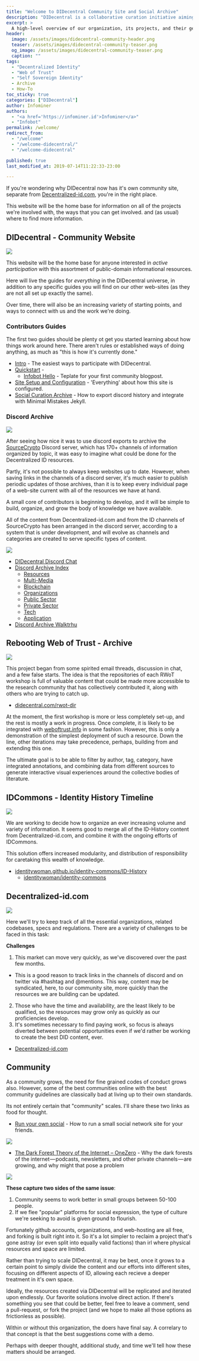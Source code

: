 ```yaml
---
title: "Welcome to DIDecentral Community Site and Social Archive"
description: "DIDecentral is a collaborative curation initiative aiming to create quality educational content related to Decentralized Identity: Principles, Specs, Code and Initiatives."
excerpt: >
  A high-level overview of our organization, its projects, and their general state of development.
header:
  image: /assets/images/didecentral-community-header.png
  teaser: /assets/images/didecentral-community-teaser.png
  og_image: /assets/images/didecentral-community-teaser.png
  caption: ""
tags: 
  - "Decentralized Identity"
  - "Web of Trust"
  - "Self Sovereign Identity"
  - Archive
  - How-To
toc_sticky: true
categories: ["DIDecentral"]
author: Infominer
authors: 
  - "<a href='https://infominer.id'>Infominer</a>"
  - "Infobot"
permalink: /welcome/
redirect_from:
  - "/welcome"
  - "/welcome-didecentral/"
  - "/welcome-didecentral"

published: true
last_modified_at: 2019-07-14T11:22:33-23:00

---
```


<!--this comment is for demonstration purposes https://didecentral.com/contributors-quickstart/ -->

If you're wondering why DIDecentral now has it's own community site, separate from [Decentralized-id.com](https://decentralized-id.com), you're in the right place.

This website will be the home base for information on all of the projects we're involved with, the ways that you can get involved. and (as usual) where to find more information.

## DIDecentral - Community Website

![](https://imgur.com/mWR3qCf.png)

This website will be the home base for anyone interested in *active participation* with this assortment of public-domain informational resources. 

Here will live the guides for *everything* in the DIDecentral universe, in addition to any specific guides you will find on our other web-sites (as they are not all set up exactly the same).

Over time, there will also be an increasing variety of starting points, and ways to connect with us and the work we're doing.

### Contributors Guides

The first two guides should be plenty ot get you started learning about how things work around here. There aren't rules or established ways of doing anything, as much as "this is how it's currently done."

* [Intro](https://didecentral.com/contributors-guide/intro/) - The easiest ways to participate with DIDecentral.
* [Quickstart](https://didecentral.com/contributors-guide/quickstart/) - 
  * [Infobot Hello](https://didecentral.com/test/infobot-hello/) - Teplate for your first community blogpost.
* [Site Setup and Configuration](https://didecentral.com/contributors-guide/site-config/) - 'Everything' about how this site is configured. 
* [Social Curation Archive](https://didecentral.com/contributors-guide/discord-archive-howto/) - How to export discord history and integrate with Minimal Mistakes Jekyll.


### Discord Archive

![](https://imgur.com/6kSmrVQ.png)

After seeing how nice it was to use discord exports to archive the [SourceCrypto](https://sourcecrypto.pub) Discord server, which has 170+ channels of information organized by topic, it was easy to imagine what could be done for the Decentralized ID resources.

Partly, it's not possible to always keep websites up to date. However, when saving links in the channels of a discord server, it's much easier to publish periodic updates of those archives, than it is to keep every individual page of a web-site current with all of the resources we have at hand.

A small core of contributors is beginning to develop, and it will be simple to build, organize, and grow the body of knowledge we have available.

All of the content from Decentralized-id.com and from the ID channels of SourceCrypto has been arranged in the discord server, according to a system that is under development, and will evolve as channels and categories are created to serve specific types of content.

[![](https://imgur.com/Kej8Wye.png)](https://discord.gg/eYm2XvZ)

* [DIDecentral Discord Chat](https://discord.gg/eYm2XvZ)
* [Discord Archive Index](/didisco/)
  - [Resources](/didisco/resources/)
  - [Multi-Media](/didisco/multi-media/)
  - [Blockchain](/didisco/blockchain/)
  - [Organizations](/didisco/organizations/)
  - [Public Sector](/didisco/public-sector/)
  - [Private Sector](/didisco/private-sector/)
  - [Tech](/didisco/tech/)
  - [Application](/didisco/application)
* [Discord Archive Walktrhu](/discord-archive-howto/)

## Rebooting Web of Trust - Archive

![](https://didecentral.com/rwot-dir/assets/images/rebooting-the-web-of-trust-header-pages.jpeg)

This project began from some spirited email threads, discussion in chat, and a few false starts. The idea is that the repositories of each RWoT workshop is full of valuable content that could be made more accessible to the research community that has collectively contributed it, along with others who are trying to catch up.

* [didecentral.com/rwot-dir](https://didecentral.com/rwot-dir/)

At the moment, the first workshop is more or less completely set-up, and the rest is mostly a work in progress. Once complete, it is likely to be integrated with [weboftrust.info](https://www.weboftrust.info/) in some fashion. However, this is only a demonstration of the simplest deployment of such a resource. Down the line, other iterations may take precedence, perhaps, building from and extending this one.

The ultimate goal is to be able to filter by author, tag, category, have integrated annotations, and combining data from different sources to generate interactive visual experiences around the collective bodies of literature.

## IDCommons - Identity History Timeline

![](https://imgur.com/0sAr1Wn.png)

We are working to decide how to organize an ever increasing volume and variety of information. It seems good to merge all of the ID-History content from Decentralized-id.com, and combine it with the ongoing efforts of IDCommons. 

This solution offers increased modularity, and distribution of responsibility for caretaking this wealth of knowledge.

* [identitywoman.github.io/identity-commons/ID-History](https://identitywoman.github.io/identity-commons/ID-History)
  * [identitywoman/identity-commons](https://github.com/identitywoman/identity-commons/)


## Decentralized-id.com

[![](https://decentralized-id.com/images/identity-decentralized.png)](https://decentralized-id.com)

Here we'll try to keep track of all the essential organizations, related codebases, specs and regulations. There are a variety of challenges to be faced in this task:

**Challenges**

1. This market can move very quickly, as we've discovered over the past few months.
  * This is a good reason to track links in the channels of discord and on twitter via #hashtag and @mentions. This way, content may be syndicated, here, to our community site, more quickly than the resources we are building can be updated.
2. Those who have the time and availability, are the least likely to be qualified, so the resources may grow only as quickly as our proficiencies develop.
3. It's sometimes necessary to find paying work, so focus is always diverted between potential opportunities even if we'd rather be working to create the best DID content, ever.

* [Decentralized-id.com](https://decentralized-id.com)

## Community

As a community grows, the need for fine grained codes of conduct grows also. However, some of the best communities online with the best community guidelines are classically bad at living up to their own standards.

Its not entirely certain that "community" scales. I'll share these two links as food for thought.

* [Run your own social](https://runyourown.social/) - How to run a small social network site for your friends.

[![](https://imgur.com/2VkekcG.png)](https://runyourown.social/)

* [The Dark Forest Theory of the Internet – OneZero](https://onezero.medium.com/the-dark-forest-theory-of-the-internet-7dc3e68a7cb1) - Why the dark forests of the internet — podcasts, newsletters, and other private channels — are growing, and why might that pose a problem

[![](https://imgur.com/53XxT59.png)](https://onezero.medium.com/the-dark-forest-theory-of-the-internet-7dc3e68a7cb1)


**These capture two sides of the same issue**:

1. Community seems to work better in small groups between 50-100 people.
2. If we flee "popular" platforms for social expression, the type of culture we're seeking to avoid is given ground to flourish.

Fortunately github accounts, organizations, and web-hosting are all free, and forking is built right into it. So it's a lot simpler to reclaim a project that's gone astray (or even split into equally valid factions) than irl where physical resources and space are limited.

Rather than trying to scale DIDecentral, it may be best, once it grows to a certain point to simply divide the content and our efforts into different sites, focusing on different aspects of ID, allowing each recieve a deeper treatment in it's own space.

Ideally, the resources created via DIDecentral will be replicated and iterated upon endlessly. Our favorite solutions involve direct action. If there's something you see that could be better, feel free to leave a comment, send a pull-request, or fork the project (and we hope to make all those options as frictionless as possible).

Within or without this organization, the doers have final say. A correlary to that concept is that the best suggestions come with a demo.

Perhaps with deeper thought, additional study, and time we'll tell how these matters should be arranged.